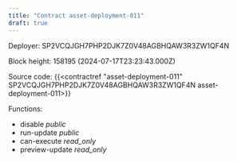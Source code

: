 ```yaml
---
title: "Contract asset-deployment-011"
draft: true
---
```

Deployer: SP2VCQJGH7PHP2DJK7Z0V48AGBHQAW3R3ZW1QF4N


 



Block height: 158195 (2024-07-17T23:23:43.000Z)

Source code: {{<contractref "asset-deployment-011" SP2VCQJGH7PHP2DJK7Z0V48AGBHQAW3R3ZW1QF4N asset-deployment-011>}}

Functions:

* disable _public_
* run-update _public_
* can-execute _read_only_
* preview-update _read_only_
